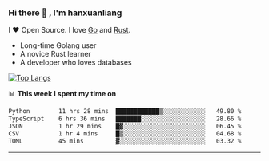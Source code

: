 ### Hi there 👋 , I'm hanxuanliang

<!--
**hanxuanliang/hanxuanliang** is a ✨ _special_ ✨ repository because its `README.md` (this file) appears on your GitHub profile.

Here are some ideas to get you started:

- 🔭 I’m currently working on ...
- 🌱 I’m currently learning ...
- 👯 I’m looking to collaborate on ...
- 🤔 I’m looking for help with ...
- 💬 Ask me about ...
- 📫 How to reach me: ...
- 😄 Pronouns: ...
- ⚡ Fun fact: ...
-->
I ❤ Open Source. I love [Go](https://golang.org) and [Rust](https://www.rust-lang.org/zh-CN/).

* Long-time Golang user
* A novice Rust learner
* A developer who loves databases

[![Top Langs](https://github-readme-stats.vercel.app/api?username=hanxuanliang&show_icons=true&count_private=true&line_height=40)](https://github.com/anuraghazra/github-readme-stats)

📊 **This week I spent my time on**
<!--START_SECTION:waka-->

```txt
Python        11 hrs 28 mins  ████████████▒░░░░░░░░░░░░   49.80 %
TypeScript    6 hrs 36 mins   ███████░░░░░░░░░░░░░░░░░░   28.66 %
JSON          1 hr 29 mins    █▓░░░░░░░░░░░░░░░░░░░░░░░   06.45 %
CSV           1 hr 4 mins     █▒░░░░░░░░░░░░░░░░░░░░░░░   04.68 %
TOML          45 mins         ▓░░░░░░░░░░░░░░░░░░░░░░░░   03.32 %
```

<!--END_SECTION:waka-->

***
